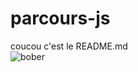 # parcours-js

coucou c'est le README.md  
![bober](https://media.tenor.com/fF4sTbrZvnsAAAAM/bober-kurwa.gif)